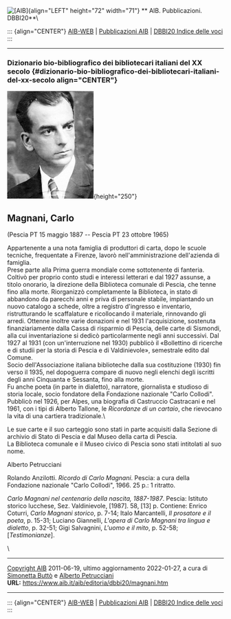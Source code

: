 ![\[AIB\]](/aib/wi/aibv72.gif){align="LEFT" height="72" width="71"}
** AIB. Pubblicazioni. DBBI20**\

::: {align="CENTER"}
[AIB-WEB](/) \| [Pubblicazioni AIB](/pubblicazioni/) \| [DBBI20 Indice
delle voci](dbbi20.htm)
:::

------------------------------------------------------------------------

### Dizionario bio-bibliografico dei bibliotecari italiani del XX secolo {#dizionario-bio-bibliografico-dei-bibliotecari-italiani-del-xx-secolo align="CENTER"}

![\[Ritratto\]](magnani.jpg){height="250"}

## Magnani, Carlo

(Pescia PT 15 maggio 1887 -- Pescia PT 23 ottobre 1965)

Appartenente a una nota famiglia di produttori di carta, dopo le scuole
tecniche, frequentate a Firenze, lavorò nell\'amministrazione
dell\'azienda di famiglia.\
Prese parte alla Prima guerra mondiale come sottotenente di fanteria.\
Coltivò per proprio conto studi e interessi letterari e dal 1927
assunse, a titolo onorario, la direzione della Biblioteca comunale di
Pescia, che tenne fino alla morte. Riorganizzò completamente la
Biblioteca, in stato di abbandono da parecchi anni e priva di personale
stabile, impiantando un nuovo catalogo a schede, oltre a registro
d\'ingresso e inventario, ristrutturando le scaffalature e ricollocando
il materiale, rinnovando gli arredi. Ottenne inoltre varie donazioni e
nel 1931 l\'acquisizione, sostenuta finanziariamente dalla Cassa di
risparmio di Pescia, delle carte di Sismondi, alla cui inventariazione
si dedicò particolarmente negli anni successivi. Dal 1927 al 1931 (con
un\'interruzione nel 1930) pubblicò il «Bollettino di ricerche e di
studii per la storia di Pescia e di Valdinievole», semestrale edito dal
Comune.\
Socio dell\'Associazione italiana biblioteche dalla sua costituzione
(1930) fin verso il 1935, nel dopoguerra compare di nuovo negli elenchi
degli iscritti degli anni Cinquanta e Sessanta, fino alla morte.\
Fu anche poeta (in parte in dialetto), narratore, giornalista e studioso
di storia locale, socio fondatore della Fondazione nazionale \"Carlo
Collodi\".\
Pubblicò nel 1926, per Alpes, una biografia di Castruccio Castracani e
nel 1961, con i tipi di Alberto Tallone, le *Ricordanze di un cartaio*,
che rievocano la vita di una cartiera tradizionale.\

Le sue carte e il suo carteggio sono stati in parte acquisiti dalla
Sezione di archivio di Stato di Pescia e dal Museo della carta di
Pescia.\
La Biblioteca comunale e il Museo civico di Pescia sono stati intitolati
al suo nome.

Alberto Petrucciani

Rolando Anzilotti. *Ricordo di Carlo Magnani*. Pescia: a cura della
Fondazione nazionale \"Carlo Collodi\", 1966. 25 p.: 1 ritratto.

*Carlo Magnani nel centenario della nascita, 1887-1987*. Pescia:
Istituto storico lucchese, Sez. Valdinievole, \[1987\]. 58, \[13\] p.
Contiene: Enrico Coturri, *Carlo Magnani storico*, p. 7-14; Italo
Marcantelli, *Il prosatore e il poeta*, p. 15-31; Luciano Giannelli,
*L\'opera di Carlo Magnani tra lingua e dialetto*, p. 32-51; Gigi
Salvagnini, *L\'uomo e il mito*, p. 52-58; \[*Testimonianze*\].

\

------------------------------------------------------------------------

[Copyright AIB](/su-questo-sito/dichiarazione-di-copyright-aib-web/)
2011-06-19, ultimo aggiornamento 2022-01-27, a cura di [Simonetta
Buttò](/aib/redazione3.htm) e [Alberto
Petrucciani](/su-questo-sito/redazione-aib-web/)\
**URL:** https://www.aib.it/aib/editoria/dbbi20/magnani.htm

------------------------------------------------------------------------

::: {align="CENTER"}
[AIB-WEB](/) \| [Pubblicazioni AIB](/pubblicazioni/) \| [DBBI20 Indice
delle voci](dbbi20.htm)
:::
